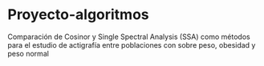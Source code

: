 # Proyecto-algoritmos
Comparación de Cosinor y Single Spectral Analysis (SSA) como métodos para el estudio de actigrafía entre poblaciones con sobre peso, obesidad y peso normal
